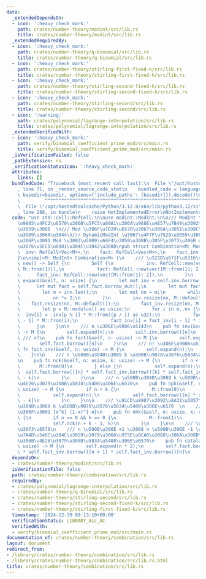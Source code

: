 ```yaml
---
data:
  _extendedDependsOn:
  - icon: ':heavy_check_mark:'
    path: crates/number-theory/modint/src/lib.rs
    title: crates/number-theory/modint/src/lib.rs
  _extendedRequiredBy:
  - icon: ':heavy_check_mark:'
    path: crates/number-theory/q-binomial/src/lib.rs
    title: crates/number-theory/q-binomial/src/lib.rs
  - icon: ':heavy_check_mark:'
    path: crates/number-theory/stirling-first-fixed-k/src/lib.rs
    title: crates/number-theory/stirling-first-fixed-k/src/lib.rs
  - icon: ':heavy_check_mark:'
    path: crates/number-theory/stirling-second-fixed-k/src/lib.rs
    title: crates/number-theory/stirling-second-fixed-k/src/lib.rs
  - icon: ':heavy_check_mark:'
    path: crates/number-theory/stirling-second/src/lib.rs
    title: crates/number-theory/stirling-second/src/lib.rs
  - icon: ':warning:'
    path: crates/polynomial/lagrange-interpolation/src/lib.rs
    title: crates/polynomial/lagrange-interpolation/src/lib.rs
  _extendedVerifiedWith:
  - icon: ':heavy_check_mark:'
    path: verify/binomial_coefficient_prime_mod/src/main.rs
    title: verify/binomial_coefficient_prime_mod/src/main.rs
  _isVerificationFailed: false
  _pathExtension: rs
  _verificationStatusIcon: ':heavy_check_mark:'
  attributes:
    links: []
  bundledCode: "Traceback (most recent call last):\n  File \"/opt/hostedtoolcache/Python/3.12.8/x64/lib/python3.12/site-packages/onlinejudge_verify/documentation/build.py\"\
    , line 71, in _render_source_code_stat\n    bundled_code = language.bundle(stat.path,\
    \ basedir=basedir, options={'include_paths': [basedir]}).decode()\n          \
    \         ^^^^^^^^^^^^^^^^^^^^^^^^^^^^^^^^^^^^^^^^^^^^^^^^^^^^^^^^^^^^^^^^^^^^^^^^^^^^^^^^^\n\
    \  File \"/opt/hostedtoolcache/Python/3.12.8/x64/lib/python3.12/site-packages/onlinejudge_verify/languages/rust.py\"\
    , line 288, in bundle\n    raise NotImplementedError\nNotImplementedError\n"
  code: "use std::cell::RefCell;\n\nuse modint::ModInt;\n\n/// ModInt \u3067\u4E8C\
    \u9805\u4FC2\u6570\u306B\u5FC5\u8981\u306A\u968E\u4E57\u7B49\u3092\u8A08\u7B97\
    \u3059\u308B  \n/// Mod \u306F\u7D20\u6570\u3067\u306A\u3051\u308C\u3070\u306A\
    \u3089\u306A\u3044\n/// DynamicModInt \u3067\u4F7F\u7528\u3059\u308B\u5834\u5408\
    \u306F\u3001 Mod \u3092\u5909\u66F4\u3059\u308B\u305F\u3073\u306B new \u3092\u547C\
    \u3076\u5FC5\u8981\u304C\u3042\u308B\npub struct Combination<M: ModInt> {\n  \
    \  inv: RefCell<Vec<M>>,\n    fact: RefCell<Vec<M>>,\n    fact_inv: RefCell<Vec<M>>,\n\
    }\n\nimpl<M: ModInt> Combination<M> {\n    /// \u521D\u671F\u5316\n    pub fn\
    \ new() -> Self {\n        Self {\n            inv: RefCell::new(vec![M::from(0),\
    \ M::from(1)]),\n            fact: RefCell::new(vec![M::from(1); 2]),\n      \
    \      fact_inv: RefCell::new(vec![M::from(1); 2]),\n        }\n    }\n\n    fn\
    \ expand(&self, n: usize) {\n        let mut inv = self.inv.borrow_mut();\n  \
    \      let mut fact = self.fact.borrow_mut();\n        let mut fact_inv = self.fact_inv.borrow_mut();\n\
    \        let m = inv.len();\n        let mut nn = m;\n        while nn <= n {\n\
    \            nn *= 2;\n        }\n        inv.resize(nn, M::default());\n    \
    \    fact.resize(nn, M::default());\n        fact_inv.resize(nn, M::default());\n\
    \        let p = M::modulus() as usize;\n        for i in m..nn {\n          \
    \  inv[i] = -inv[p % i] * M::from((p / i) as u32);\n            fact[i] = fact[i\
    \ - 1] * M::from(i);\n            fact_inv[i] = fact_inv[i - 1] * inv[i];\n  \
    \      }\n    }\n\n    /// n \u306E\u9006\u5143\n    pub fn inv(&self, n: usize)\
    \ -> M {\n        self.expand(n);\n        self.inv.borrow()[n]\n    }\n\n   \
    \ /// n!\n    pub fn fact(&self, n: usize) -> M {\n        self.expand(n);\n \
    \       self.fact.borrow()[n]\n    }\n\n    /// n! \u306E\u9006\u5143\n    pub\
    \ fn fact_inv(&self, n: usize) -> M {\n        self.expand(n);\n        self.fact_inv.borrow()[n]\n\
    \    }\n\n    /// n \u500B\u304B\u3089 k \u500B\u9078\u3076\u5834\u5408\u306E\u6570\
    \n    pub fn nck(&self, n: usize, k: usize) -> M {\n        if n < k {\n     \
    \       M::from(0)\n        } else {\n            self.expand(n);\n          \
    \  self.fact.borrow()[n] * self.fact_inv.borrow()[k] * self.fact_inv.borrow()[n\
    \ - k]\n        }\n    }\n\n    /// n \u500B\u304B\u3089 k \u500B\u9078\u3093\u3067\
    \u4E26\u3079\u308B\u5834\u5408\u306E\u6570\n    pub fn npk(&self, n: usize, k:\
    \ usize) -> M {\n        if n < k {\n            M::from(0)\n        } else {\n\
    \            self.expand(n);\n            self.fact.borrow()[n] * self.fact_inv.borrow()[n\
    \ - k]\n        }\n    }\n\n    /// \u91CD\u8907\u3092\u8A31\u3057\u3066 n \u500B\
    \u304B\u3089 k \u500B\u9078\u3076\u5834\u5408\u306E\u6570  \n    /// \u307E\u305F\
    \u306F\u3001 [x^k] (1-x)^{-n}\n    pub fn nhk(&self, n: usize, k: usize) -> M\
    \ {\n        if n == 0 && k == 0 {\n            M::from(1)\n        } else {\n\
    \            self.nck(n + k - 1, k)\n        }\n    }\n\n    /// \u30AB\u30BF\u30E9\
    \u30F3\u6570\n    /// n \u500B\u306E +1 \u3068 n \u500B\u306E -1 \u3092\u3001\u7D2F\
    \u7A4D\u548C\u304C\u3059\u3079\u3066\u975E\u8CA0\u3068\u306A\u308B\u3088\u3046\
    \u306B\u4E26\u3079\u308B\u5834\u5408\u306E\u6570\n    pub fn catalan(&self, n:\
    \ usize) -> M {\n        self.expand(n * 2);\n        self.fact.borrow()[n * 2]\
    \ * self.fact_inv.borrow()[n + 1] * self.fact_inv.borrow()[n]\n    }\n}\n"
  dependsOn:
  - crates/number-theory/modint/src/lib.rs
  isVerificationFile: false
  path: crates/number-theory/combination/src/lib.rs
  requiredBy:
  - crates/polynomial/lagrange-interpolation/src/lib.rs
  - crates/number-theory/q-binomial/src/lib.rs
  - crates/number-theory/stirling-second/src/lib.rs
  - crates/number-theory/stirling-second-fixed-k/src/lib.rs
  - crates/number-theory/stirling-first-fixed-k/src/lib.rs
  timestamp: '2024-12-30 09:13:10+00:00'
  verificationStatus: LIBRARY_ALL_AC
  verifiedWith:
  - verify/binomial_coefficient_prime_mod/src/main.rs
documentation_of: crates/number-theory/combination/src/lib.rs
layout: document
redirect_from:
- /library/crates/number-theory/combination/src/lib.rs
- /library/crates/number-theory/combination/src/lib.rs.html
title: crates/number-theory/combination/src/lib.rs
---
```

